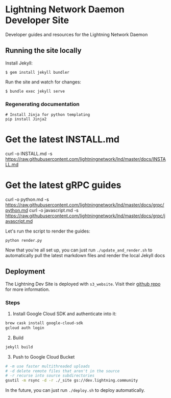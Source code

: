 # Lightning Network Daemon Developer Site
Developer guides and resources for the Lightning Network Daemon

## Running the site locally

Install Jekyll:
```
$ gem install jekyll bundler
```
Run the site and watch for changes:
```
$ bundle exec jekyll serve
```

### Regenerating documentation

```shell
# Install Jinja for python templating
pip install Jinja2
```

# Get the latest INSTALL.md
curl -o INSTALL.md -s https://raw.githubusercontent.com/lightningnetwork/lnd/master/docs/INSTALL.md

# Get the latest gRPC guides
curl -o python.md -s https://raw.githubusercontent.com/lightningnetwork/lnd/master/docs/grpc/python.md
curl -o javascript.md -s https://raw.githubusercontent.com/lightningnetwork/lnd/master/docs/grpc/javascript.md

Let's run the script to render the guides:
```shell
python render.py
```

Now that you're all set up, you can just run `./update_and_render.sh` to
automatically pull the latest markdown files and render the local Jekyll docs

## Deployment

The Lightning Dev Site is deployed with `s3_website`. Visit their [github
repo](https://github.com/laurilehmijoki/s3_website) for more information.

### Steps

1. Install Google Cloud SDK and authenticate into it:
```bash
brew cask install google-cloud-sdk
gcloud auth login
```

2. Build
```bash
jekyll build
```

3. Push to Google Cloud Bucket
```bash
# -m use faster multithreaded uploads
# -d delete remote files that aren't in the source
# -r recurse into source subdirectories
gsutil -m rsync -d -r ./_site gs://dev.lightning.community
```

In the future, you can just run `./deploy.sh` to deploy automatically.
